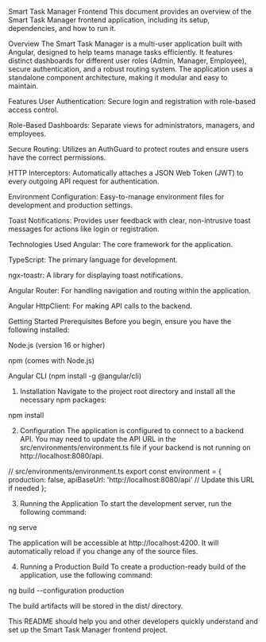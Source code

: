 Smart Task Manager Frontend
This document provides an overview of the Smart Task Manager frontend application, including its setup, dependencies, and how to run it.

Overview
The Smart Task Manager is a multi-user application built with Angular, designed to help teams manage tasks efficiently. It features distinct dashboards for different user roles (Admin, Manager, Employee), secure authentication, and a robust routing system. The application uses a standalone component architecture, making it modular and easy to maintain.

Features
User Authentication: Secure login and registration with role-based access control.

Role-Based Dashboards: Separate views for administrators, managers, and employees.

Secure Routing: Utilizes an AuthGuard to protect routes and ensure users have the correct permissions.

HTTP Interceptors: Automatically attaches a JSON Web Token (JWT) to every outgoing API request for authentication.

Environment Configuration: Easy-to-manage environment files for development and production settings.

Toast Notifications: Provides user feedback with clear, non-intrusive toast messages for actions like login or registration.

Technologies Used
Angular: The core framework for the application.

TypeScript: The primary language for development.

ngx-toastr: A library for displaying toast notifications.

Angular Router: For handling navigation and routing within the application.

Angular HttpClient: For making API calls to the backend.

Getting Started
Prerequisites
Before you begin, ensure you have the following installed:

Node.js (version 16 or higher)

npm (comes with Node.js)

Angular CLI (npm install -g @angular/cli)

1. Installation
Navigate to the project root directory and install all the necessary npm packages:

npm install

2. Configuration
The application is configured to connect to a backend API. You may need to update the API URL in the src/environments/environment.ts file if your backend is not running on http://localhost:8080/api.

// src/environments/environment.ts
export const environment = {
  production: false,
  apiBaseUrl: 'http://localhost:8080/api' // Update this URL if needed
};

3. Running the Application
To start the development server, run the following command:

ng serve

The application will be accessible at http://localhost:4200. It will automatically reload if you change any of the source files.

4. Running a Production Build
To create a production-ready build of the application, use the following command:

ng build --configuration production

The build artifacts will be stored in the dist/ directory.

This README should help you and other developers quickly understand and set up the Smart Task Manager frontend project.